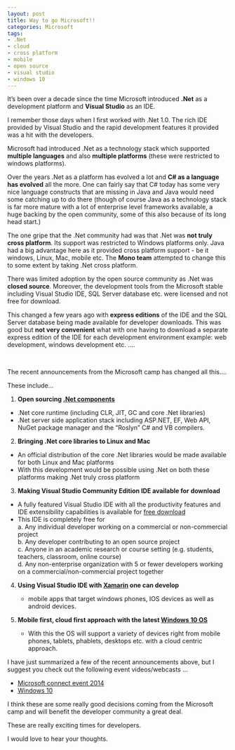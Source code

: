 ```yaml
---
layout: post
title: Way to go Microsoft!!
categories: Microsoft
tags:
- .Net
- cloud
- cross platform
- mobile
- open source
- visual studio
- windows 10
---
```


It’s been over a decade since the time Microsoft introduced **.Net** as a development platform and **Visual Studio** as an IDE.

I remember those days when I first worked with .Net 1.0. The rich IDE provided by Visual Studio and the rapid development features it provided was a hit with the developers.

Microsoft had introduced .Net as a technology stack which supported **multiple languages** and also **multiple platforms** (these were restricted to windows platforms).

Over the years .Net as a platform has evolved a lot and **C# as a language has evolved** all the more. One can fairly say that C# today has some very nice language constructs that are missing in Java and Java would need some catching up to do there  (though of course Java as a technology stack is far more mature with a lot of enterprise level frameworks available, a huge backing by the open community, some of this also because of its long head start.)

The one gripe that the .Net community had was that .Net was **not truly cross platform**. Its support was restricted to Windows platforms only. Java had a big advantage here as it provided cross platform support - be it windows, Linux, Mac, mobile etc. The **Mono team** attempted to change this to some extent by taking .Net cross platform.

There was limited adoption by the open source community as .Net was **closed source**. Moreover, the development tools from the Microsoft stable including Visual Studio IDE, SQL Server database etc. were licensed and not free for download.

This changed a few years ago with **express editions** of the IDE and the SQL Server database being made available for developer downloads. This was good but **not very convenient** what with one having to download a separate express edition of the IDE for each development environment example: web development, windows development etc. ….

&nbsp;

The recent announcements from the Microsoft camp has changed all this….

These include…  

1. **Open sourcing <a href="https://github.com/dotnet/corefx">.Net components</a>**  
* .Net core runtime (including CLR, JIT, GC and core .Net libraries)  
* .Net server side application stack including ASP.NET, EF, Web API, NuGet package manager and the “Roslyn” C# and VB compilers.  

2. **Bringing .Net core libraries to Linux and Mac**
* An official distribution of the core .Net libraries would be made available for both Linux and Mac platforms  
* With this development would be possible using .Net on both these platforms making .Net truly cross platform  

3. **Making Visual Studio Community Edition IDE available for download**  
  * A fully featured Visual Studio IDE with all the productivity features and IDE extensibility capabilities is available for <a href="http://www.visualstudio.com/">free download</a>  
  * This IDE is completely free for   
      a. Any individual developer working on a commercial or non-commercial project      
      b. Any developer contributing to an open source project  
      c. Anyone in an academic research or course setting (e.g. students, teachers, classroom, online course)      
      d. Any non-enterprise organization with 5 or fewer developers working on a commercial/non-commercial project together  
        

4. **Using Visual Studio IDE with <a href="http://xamarin.com/">Xamarin</a> one can develop**  
    * mobile apps that target windows phones, IOS devices as well as android devices.  
    
5. **Mobile first, cloud first approach with the latest <a href="http://news.microsoft.com/windows10story/">Windows 10 OS</a>**  
    * With this the OS will support a variety of devices right from mobile phones, tablets, phablets, desktops etc. with a cloud centric approach.  

I have just summarized a few of the recent announcements above, but I suggest you check out the following event videos/webcasts …  
* <a href="http://channel9.msdn.com/Events/Visual-Studio/Connect-event-2014">Microsoft connect event 2014</a>  
* <a href="http://news.microsoft.com/windows10story/">Windows 10</a>  

I think these are some really good decisions coming from the  Microsoft camp and will benefit the developer community a great deal.  

These are really exciting times for developers.  

I would love to hear your thoughts.  
  
  